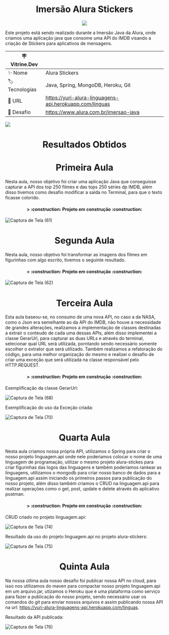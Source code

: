 <h1 align ="center"> Imersão Alura Stickers </h1>
<p align="center">
<img src="http://img.shields.io/static/v1?label=STATUS&message=%20COMPLETO&color=GREEN&style=for-the-badge"/>
</p>

Este projeto está sendo realizado durante a Imersão Java da Alura, onde criamos uma aplicação java que consome uma API do IMDB visando a criação de Stickers para aplicativos de mensagens.

| 🪧 Vitrine.Dev |     |
| -------------  | --- |
| ✨ Nome        | Alura Stickers
| 🏷️ Tecnologias | Java, Spring, MongoDB, Heroku, Git
| 🚀 URL         | https://yuri-alura-linguagens-api.herokuapp.com/linguas
| 🤿 Desafio | https://www.alura.com.br/imersao-java


![](https://user-images.githubusercontent.com/102321564/179855032-ea6289dd-2d03-4326-8015-6d3582db98ed.png#vitrinedev)

<h1 align ="center"> Resultados Obtidos </h1>


<h1 align ="center"> Primeira Aula </h1>

Nesta aula, nosso objetivo foi criar uma aplicação Java que conseguisse capturar a API dos top 250 filmes e das tops 250 séries dp IMDB, além disso tivemos como desafio modificar a saída no Terminal, para que o texto ficasse colorido. 

<h4 align="center"> 
> :construction: Projeto em construção :construction:
</h4>

![Captura de Tela (61)](https://user-images.githubusercontent.com/102321564/179817164-bc4c2f0b-1302-418b-9857-8d33e68c228e.png)

<h1 align ="center"> Segunda Aula </h1>
Nesta aula, nosso objetivo foi transformar as imagens dos filmes em figurinhas com algo escrito, tivemos o seguinte resultado.

<h4 align="center"> 
> :construction: Projeto em construção :construction:
</h4>


![Captura de Tela (62)](https://user-images.githubusercontent.com/102321564/179855032-ea6289dd-2d03-4326-8015-6d3582db98ed.png)

<h1 align ="center"> Terceira Aula </h1>
Esta aula baseou-se, no consumo de uma nova API, no caso a da NASA, como o Json era semelhante ao da API do IMDB, não houve a necessidade de grandes alterações, realizamos a implementação de classes destinadas a extrair o conteudo de cada uma dessas APIs, além disso implementei a classe GerarUrl, para capturar as duas URLs e através do terminal, selecionar qual URL será utilizada, porntando sendo necessário somente escolher o extrator que será utilizado. 
Também realizamos a refatoração do código, para uma melhor organização do mesmo e realizei o desafio de criar uma exceção que será utilizada na classe responsável pelo HTTP.REQUEST.

<h4 align="center"> 
> :construction: Projeto em construção :construction:
</h4>

Exemplificação da classe GerarUrl:


![Captura de Tela (68)](https://user-images.githubusercontent.com/102321564/180095618-4a50b100-2a3a-40f3-a5d0-927cd9722351.png)


Exemplificação do uso da Exceção criada:



![Captura de Tela (70)](https://user-images.githubusercontent.com/102321564/180095808-8ca36c5f-157f-4951-970c-7c8e90f28216.png)


<h1 align ="center"> Quarta Aula </h1>

Nesta aula criamos nossa própria API, utilizamos o Spring para criar o nosso projeto linguagem.api onde nele poderiamos colocar o nome de uma linguagem de programação, utilizar o mesmo projeto alura-stickes para criar figurinhas das logos das linguagens e também poderíamos rankear as linguagens, utilizamos o mongodb para criar nosso banco de dados para a linguagem.api assim iniciando os primeiros passos para publicação do nosso projeto, além disso também criamos o CRUD na linguagem.api para realizar operações como o get, post, update e delete através do aplicativo postman.


<h4 align="center"> 
> :construction: Projeto em construção :construction:
</h4>

CRUD criado no projeto linguagem.api:


![Captura de Tela (74)](https://user-images.githubusercontent.com/102321564/180587794-b05a97e5-cd71-4c2c-a8ba-503a8fc56c16.png)


Resultado da uso do projeto linguagem.api no projeto alura-stickers:


![Captura de Tela (75)](https://user-images.githubusercontent.com/102321564/180587840-a4960d25-850f-41d5-9a38-928b28c17b7d.png)


<h1 align ="center"> Quinta Aula </h1>

Na nossa útlima aula nosso desafio foi publicar nossa API no cloud, para isso nos utilizamos do maven para compactar nosso projeto linguagem.api em um arquivo.jar, utizamos o Heroku que é uma plataforma como serviço para fazer a publicação do nosso projeto, sendo necessário usar os comandos do git para enviar nossos arquivos e assim publicando nossa API na url: https://yuri-alura-linguagens-api.herokuapp.com/linguas.

Resultado da API publicada:


![Captura de Tela (76)](https://user-images.githubusercontent.com/102321564/180588103-62e7394e-ee85-4b0d-b4e3-169645bd1722.png)





